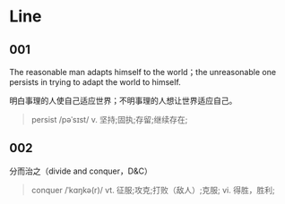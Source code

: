 # Line

## 001

The reasonable man adapts himself to the world；the unreasonable one persists in trying to adapt the world to himself.

明白事理的人使自己适应世界；不明事理的人想让世界适应自己。

> persist /pəˈsɪst/ v. 坚持;固执;存留;继续存在;

## 002

分而治之（divide and conquer，D&C）

> conquer /ˈkɑŋkə\(r\)/ vt. 征服;攻克;打败（敌人）;克服; vi. 得胜，胜利;

